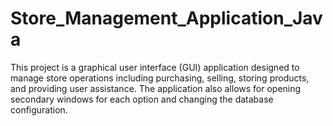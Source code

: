 # Store_Management_Application_Java
This project is a graphical user interface (GUI) application designed to manage store operations including purchasing, selling, storing products, and providing user assistance. The application also allows for opening secondary windows for each option and changing the database configuration.
